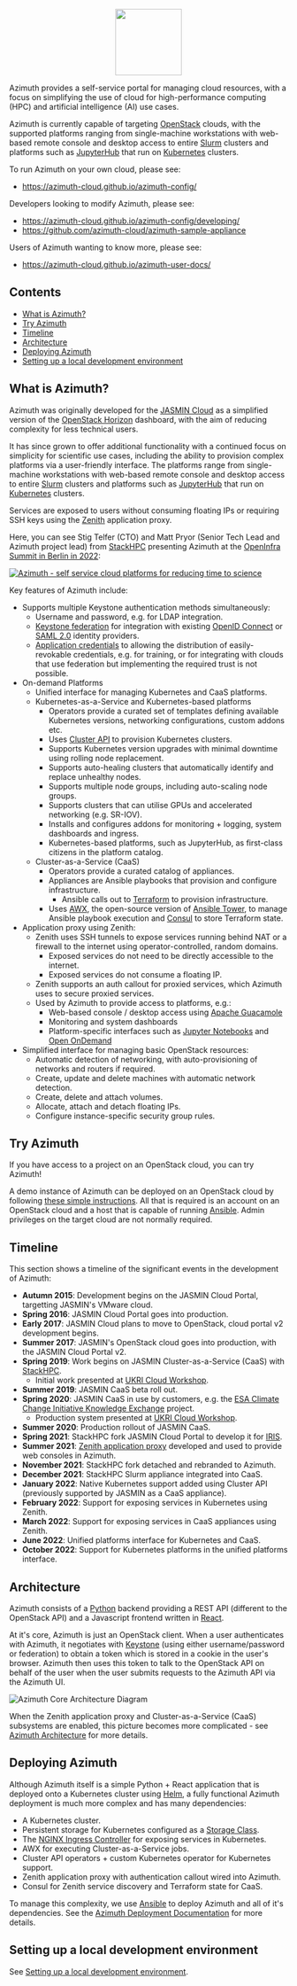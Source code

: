 <p align="center">
    <img src="./branding/azimuth-logo-blue-text.png" height="120" />
</p>

Azimuth provides a self-service portal for managing cloud resources, with a focus on simplifying
the use of cloud for high-performance computing (HPC) and artificial intelligence (AI) use cases.

Azimuth is currently capable of targeting [OpenStack](https://www.openstack.org/) clouds, with
the supported platforms ranging from single-machine workstations with web-based remote console
and desktop access to entire [Slurm](https://slurm.schedmd.com/) clusters and platforms such
as [JupyterHub](https://jupyter.org/hub) that run on [Kubernetes](https://kubernetes.io/) clusters.

To run Azimuth on your own cloud, please see:

* https://azimuth-cloud.github.io/azimuth-config/

Developers looking to modify Azimuth, please see:

* https://azimuth-cloud.github.io/azimuth-config/developing/
* https://github.com/azimuth-cloud/azimuth-sample-appliance

Users of Azimuth wanting to know more, please see:

* https://azimuth-cloud.github.io/azimuth-user-docs/

## Contents  <!-- omit in toc -->

- [What is Azimuth?](#what-is-azimuth)
- [Try Azimuth](#try-azimuth)
- [Timeline](#timeline)
- [Architecture](#architecture)
- [Deploying Azimuth](#deploying-azimuth)
- [Setting up a local development environment](#setting-up-a-local-development-environment)

## What is Azimuth?

Azimuth was originally developed for the [JASMIN Cloud](https://jasmin.ac.uk/) as a simplified
version of the [OpenStack Horizon](https://docs.openstack.org/horizon/latest/) dashboard, with the
aim of reducing complexity for less technical users.

It has since grown to offer additional functionality with a continued focus on simplicity for
scientific use cases, including the ability to provision complex platforms via a user-friendly
interface. The platforms range from single-machine workstations with web-based remote console
and desktop access to entire [Slurm](https://slurm.schedmd.com/) clusters and platforms such
as [JupyterHub](https://jupyter.org/hub) that run on [Kubernetes](https://kubernetes.io/) clusters.

Services are exposed to users without consuming floating IPs or requiring SSH keys using the
[Zenith](https://github.com/azimuth-cloud/zenith) application proxy.

Here, you can see Stig Telfer (CTO) and Matt Pryor (Senior Tech Lead and Azimuth project lead) from
[StackHPC](https://www.stackhpc.com/) presenting Azimuth at the
[OpenInfra Summit in Berlin in 2022](https://openinfra.dev/summit/berlin-2022):

[![Azimuth - self service cloud platforms for reducing time to science](https://img.youtube.com/vi/FRbpI7ZsvMw/0.jpg)](https://www.youtube.com/watch?v=FRbpI7ZsvMw)

Key features of Azimuth include:

  * Supports multiple Keystone authentication methods simultaneously:
    * Username and password, e.g. for LDAP integration.
    * [Keystone federation](https://docs.openstack.org/keystone/latest/admin/federation/introduction.html)
      for integration with existing [OpenID Connect](https://openid.net/connect/) or 
      [SAML 2.0](http://docs.oasis-open.org/security/saml/Post2.0/sstc-saml-tech-overview-2.0.html)
      identity providers.
    * [Application credentials](https://docs.openstack.org/keystone/latest/user/application_credentials.html)
      to allowing the distribution of easily-revokable credentials, e.g. for training, or for integrating
      with clouds that use federation but implementing the required trust is not possible.
  * On-demand Platforms
    * Unified interface for managing Kubernetes and CaaS platforms.
    * Kubernetes-as-a-Service and Kubernetes-based platforms
      * Operators provide a curated set of templates defining available Kubernetes versions,
        networking configurations, custom addons etc.
      * Uses [Cluster API](https://cluster-api.sigs.k8s.io/) to provision Kubernetes clusters.
      * Supports Kubernetes version upgrades with minimal downtime using rolling node replacement.
      * Supports auto-healing clusters that automatically identify and replace unhealthy nodes.
      * Supports multiple node groups, including auto-scaling node groups.
      * Supports clusters that can utilise GPUs and accelerated networking (e.g. SR-IOV).
      * Installs and configures addons for monitoring + logging, system dashboards and ingress.
      * Kubernetes-based platforms, such as JupyterHub, as first-class citizens in the platform catalog.
    * Cluster-as-a-Service (CaaS)
      * Operators provide a curated catalog of appliances.
      * Appliances are Ansible playbooks that provision and configure infrastructure.
        * Ansible calls out to [Terraform](https://www.terraform.io/) to provision infrastructure.
      * Uses [AWX](https://github.com/ansible/awx), the open-source version of
        [Ansible Tower](https://docs.ansible.com/ansible-tower/), to manage Ansible playbook execution
        and [Consul](https://www.consul.io/) to store Terraform state.
  * Application proxy using Zenith:
    * Zenith uses SSH tunnels to expose services running behind NAT or a firewall to the internet
      using operator-controlled, random domains.
      * Exposed services do not need to be directly accessible to the internet.
      * Exposed services do not consume a floating IP.
    * Zenith supports an auth callout for proxied services, which Azimuth uses to secure proxied services.
    * Used by Azimuth to provide access to platforms, e.g.:
      * Web-based console / desktop access using [Apache Guacamole](https://guacamole.apache.org/)
      * Monitoring and system dashboards
      * Platform-specific interfaces such as [Jupyter Notebooks](https://jupyter.org/) and
        [Open OnDemand](https://openondemand.org/)
  * Simplified interface for managing basic OpenStack resources:
    * Automatic detection of networking, with auto-provisioning of networks and routers if required.
    * Create, update and delete machines with automatic network detection.
    * Create, delete and attach volumes.
    * Allocate, attach and detach floating IPs.
    * Configure instance-specific security group rules.

## Try Azimuth

If you have access to a project on an OpenStack cloud, you can try Azimuth!

A demo instance of Azimuth can be deployed on an OpenStack cloud by following
[these simple instructions](https://azimuth-config.readthedocs.io/en/stable/try/). All that is required is an
account on an OpenStack cloud and a host that is capable of running [Ansible](https://www.ansible.com/).
Admin privileges on the target cloud are not normally required.

## Timeline

This section shows a timeline of the significant events in the development of Azimuth:

  * **Autumn 2015**: Development begins on the JASMIN Cloud Portal, targetting JASMIN's VMware cloud.
  * **Spring 2016**: JASMIN Cloud Portal goes into production.
  * **Early 2017**: JASMIN Cloud plans to move to OpenStack, cloud portal v2 development begins.
  * **Summer 2017**: JASMIN's OpenStack cloud goes into production, with the JASMIN Cloud Portal v2.
  * **Spring 2019**: Work begins on JASMIN Cluster-as-a-Service (CaaS) with [StackHPC](https://www.stackhpc.com/).
    * Initial work presented at [UKRI Cloud Workshop](https://cloud.ac.uk/workshops/feb2019/).
  * **Summer 2019**: JASMIN CaaS beta roll out.
  * **Spring 2020**: JASMIN CaaS in use by customers, e.g. the
    [ESA Climate Change Initiative Knowledge Exchange](https://climate.esa.int/en/) project.
    * Production system presented at [UKRI Cloud Workshop](https://cloud.ac.uk/workshops/mar2020/).
  * **Summer 2020**: Production rollout of JASMIN CaaS.
  * **Spring 2021**: StackHPC fork JASMIN Cloud Portal to develop it for [IRIS](https://www.iris.ac.uk/).
  * **Summer 2021**: [Zenith application proxy](https://github.com/azimuth-cloud/zenith) developed and used
    to provide web consoles in Azimuth.
  * **November 2021**: StackHPC fork detached and rebranded to Azimuth.
  * **December 2021**: StackHPC Slurm appliance integrated into CaaS.
  * **January 2022**: Native Kubernetes support added using Cluster API (previously supported by JASMIN as a CaaS appliance).
  * **February 2022**: Support for exposing services in Kubernetes using Zenith.
  * **March 2022**: Support for exposing services in CaaS appliances using Zenith.
  * **June 2022**: Unified platforms interface for Kubernetes and CaaS.
  * **October 2022**: Support for Kubernetes platforms in the unified platforms interface.

## Architecture

Azimuth consists of a [Python](https://www.python.org/) backend providing a REST API (different
to the OpenStack API) and a Javascript frontend written in [React](https://reactjs.org/).

At it's core, Azimuth is just an OpenStack client. When a user authenticates with Azimuth, it
negotiates with [Keystone](https://docs.openstack.org/keystone/latest/) (using either
username/password or federation) to obtain a token which is stored in a cookie in the user's
browser. Azimuth then uses this token to talk to the OpenStack API on behalf of the user when
the user submits requests to the Azimuth API via the Azimuth UI.

![Azimuth Core Architecture Diagram](./docs/architecture-core.png?raw=true)

When the Zenith application proxy and Cluster-as-a-Service (CaaS) subsystems are enabled, this
picture becomes more complicated - see [Azimuth Architecture](./docs/architecture.md) for more
details.

## Deploying Azimuth

Although Azimuth itself is a simple Python + React application that is deployed onto a
Kubernetes cluster using [Helm](https://helm.sh/), a fully functional Azimuth deployment
is much more complex and has many dependencies:

  * A Kubernetes cluster.
  * Persistent storage for Kubernetes configured as a
    [Storage Class](https://kubernetes.io/docs/concepts/storage/storage-classes/).
  * The [NGINX Ingress Controller](https://kubernetes.github.io/ingress-nginx/) for exposing
    services in Kubernetes.
  * AWX for executing Cluster-as-a-Service jobs.
  * Cluster API operators + custom Kubernetes operator for Kubernetes support.
  * Zenith application proxy with authentication callout wired into Azimuth.
  * Consul for Zenith service discovery and Terraform state for CaaS.

To manage this complexity, we use [Ansible](https://www.ansible.com/) to deploy Azimuth
and all of it's dependencies. See the
[Azimuth Deployment Documentation](https://azimuth-cloud.github.io/azimuth-config/) for
more details.

## Setting up a local development environment

See [Setting up a local development environment](./docs/local-development.md).
